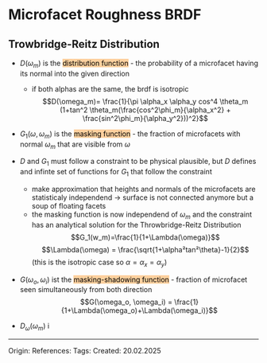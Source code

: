 # Microfacet Roughness BRDF

## Trowbridge-Reitz  Distribution

- $D(\omega_m)$ is the <mark style="background: #FFB86CA6;">distribution function</mark> - the probability of a microfacet having its normal into the given direction
	- if both alphas are the same, the brdf is isotropic
$$D(\omega_m)= \frac{1}{\pi \alpha_x \alpha_y cos^4 \theta_m (1+tan^2 \theta_m(\frac{cos^2\phi_m}{\alpha_x^2} + \frac{sin^2\phi_m}{\alpha_y^2}))^2}$$

- $G_1(\omega, \omega_m)$ is the <mark style="background: #FFB86CA6;">masking function</mark> - the fraction of microfacets with normal $\omega_m$ that are visible from $\omega$

- $D$ and $G_1$ must follow a constraint to be physical plausible, but $D$ defines and infinte set of functions for $G_1$ that follow the constraint 
	- make approximation that heights and normals of the microfacets are statisticaly independend -> surface is not connected anymore but a soup of floating facets
	- the masking function is now independend of $\omega_m$ and the constraint has an analytical solution for the Throwbridge-Reitz Distribution
$$G_1(w_m)=\frac{1}{1+\Lambda(\omega)}$$
$$\Lambda(\omega) = \frac{\sqrt{1+\alpha²tan²\theta}-1}{2}$$
(this is the isotropic case so $\alpha = \alpha_x = \alpha_y$)

- $G(\omega_o, \omega_i)$ ist the <mark style="background: #FFB86CA6;">masking-shadowing function</mark> - fraction of microfacet seen simultaneously from both direction
$$G(\omega_o, \omega_i) = \frac{1}{1+\Lambda(\omega_o)+\Lambda(\omega_i)}$$

- $D_\omega(\omega_m)$ i

---

Origin: 
References: 
Tags: 
Created: 20.02.2025

